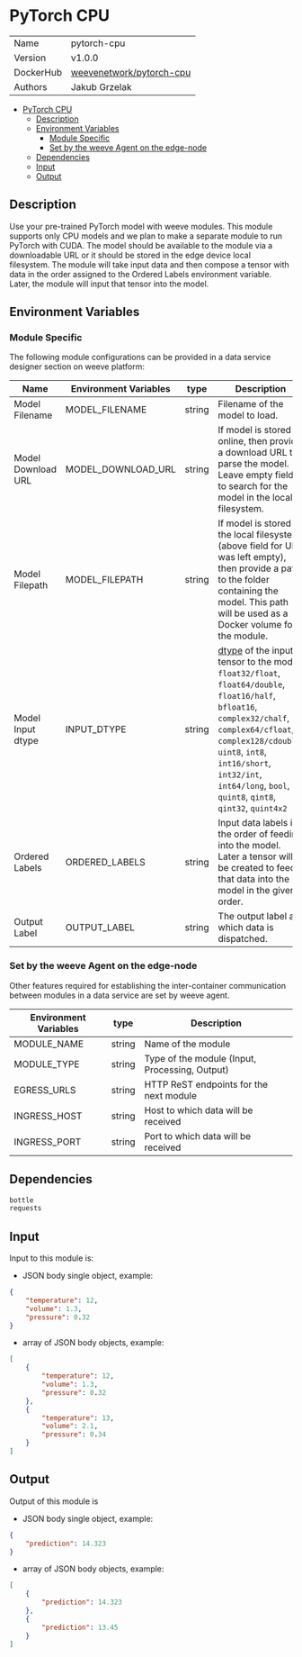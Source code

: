 # PyTorch CPU

|           |                                                                                 |
| --------- | ------------------------------------------------------------------------------- |
| Name      | pytorch-cpu                                                                    |
| Version   | v1.0.0                                                                          |
| DockerHub | [weevenetwork/pytorch-cpu](https://hub.docker.com/r/weevenetwork/pytorch-cpu) |
| Authors   | Jakub Grzelak                                                                   |

- [PyTorch CPU](#pytorch-cpu)
  - [Description](#description)
  - [Environment Variables](#environment-variables)
    - [Module Specific](#module-specific)
    - [Set by the weeve Agent on the edge-node](#set-by-the-weeve-agent-on-the-edge-node)
  - [Dependencies](#dependencies)
  - [Input](#input)
  - [Output](#output)

## Description

Use your pre-trained PyTorch model with weeve modules. This module supports only CPU models and we plan to make a separate module to run PyTorch with CUDA. The model should be available to the module via a downloadable URL or it should be stored in the edge device local filesystem. The module will take input data and then compose a tensor with data in the order assigned to the Ordered Labels environment variable. Later, the module will input that tensor into the model.

## Environment Variables

### Module Specific

The following module configurations can be provided in a data service designer section on weeve platform:

| Name               | Environment Variables | type   | Description                                                                                                                                                                                       |
| ------------------ | --------------------- | ------ | ------------------------------------------------------------------------------------------------------------------------------------------------------------------------------------------------- |
| Model Filename     | MODEL_FILENAME        | string | Filename of the model to load.                                                                                                                                                                    |
| Model Download URL | MODEL_DOWNLOAD_URL    | string | If model is stored online, then provide a download URL to parse the model. Leave empty field to search for the model in the local filesystem.                                                     |
| Model Filepath     | MODEL_FILEPATH        | string | If model is stored in the local filesystem (above field for URL was left empty), then provide a path to the folder containing the model. This path will be used as a Docker volume for the module. |
| Model Input dtype       | INPUT_DTYPE          | string | [dtype](https://pytorch.org/docs/stable/tensors.html#data-types) of the input tensor to the model: `float32/float`, `float64/double`, `float16/half`, `bfloat16`, `complex32/chalf`, `complex64/cfloat`, `complex128/cdouble`, `uint8`, `int8`, `int16/short`, `int32/int`, `int64/long`, `bool`, `quint8`, `qint8`, `qint32`, `quint4x2`                                                                                                                                                   |
| Ordered Labels     | ORDERED_LABELS        | string | Input data labels in the order of feeding into the model. Later a tensor will be created to feed that data into the model in the given order.                                                |
| Output Label       | OUTPUT_LABEL          | string | The output label at which data is dispatched.                                                                                                                                                     |


### Set by the weeve Agent on the edge-node

Other features required for establishing the inter-container communication between modules in a data service are set by weeve agent.

| Environment Variables | type   | Description                                    |
| --------------------- | ------ | ---------------------------------------------- |
| MODULE_NAME           | string | Name of the module                             |
| MODULE_TYPE           | string | Type of the module (Input, Processing, Output) |
| EGRESS_URLS           | string | HTTP ReST endpoints for the next module        |
| INGRESS_HOST          | string | Host to which data will be received            |
| INGRESS_PORT          | string | Port to which data will be received            |

## Dependencies

```txt
bottle
requests
```

## Input

Input to this module is:

-   JSON body single object, example:

```json
{
    "temperature": 12,
    "volume": 1.3,
    "pressure": 0.32
}
```

-   array of JSON body objects, example:

```json
[
    {
        "temperature": 12,
        "volume": 1.3,
        "pressure": 0.32
    },
    {
        "temperature": 13,
        "volume": 2.1,
        "pressure": 0.34
    }
]
```

## Output

Output of this module is

-   JSON body single object, example:

```json
{
    "prediction": 14.323
}
```

-   array of JSON body objects, example:

```json
[
    {
        "prediction": 14.323
    },
    {
        "prediction": 13.45
    }
]
```
